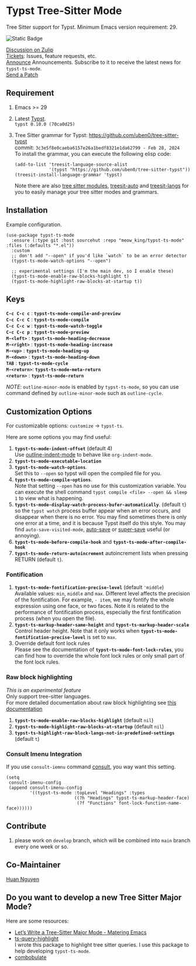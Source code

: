 # Typst Tree-Sitter Mode

Tree Sitter support for Typst. Minimum Emacs version requirement: 29.  

![Static Badge](https://img.shields.io/badge/Made_with-Emacs-purple)

[Discussion on Zulip](https://meow-place.zulipchat.com/)  
[Tickets](https://todo.sr.ht/~meow_king/typst-ts-mode): Issues, feature requests, etc.  
[Announce](https://lists.sr.ht/~meow_king/typst-ts-mode-announce) Announcements. Subscribe to it to receive the latest news for `typst-ts-mode`.  
[Send a Patch](https://lists.sr.ht/~meow_king/typst-ts-mode-dev)  

## Requirement

1. Emacs >= 29

2. Latest [Typst](https://github.com/typst/typst).  
`typst 0.10.0 (70ca0d25)`

3. Tree Sitter grammar for Typst: https://github.com/uben0/tree-sitter-typst  
   commit: `3c3e5f8e0caeba6157e26a1bedf8321e1da62799 - Feb 28, 2024`  
   To install the grammar, you can execute the following elisp code:  

   ``` emacs-lisp
   (add-to-list 'treesit-language-source-alist
                '(typst "https://github.com/uben0/tree-sitter-typst"))
   (treesit-install-language-grammar 'typst)
   ```

    Note there are also [tree sitter modules](https://github.com/casouri/tree-sitter-module), [treesit-auto](https://github.com/renzmann/treesit-auto) and [treesit-langs](https://github.com/kiennq/treesit-langs) for you to easily manage your tree sitter modes and grammars.

## Installation

Example configuration.
``` emacs-lisp
(use-package typst-ts-mode
  :ensure (:type git :host sourcehut :repo "meow_king/typst-ts-mode" :files (:defaults "*.el"))
  :custom
  ;; don't add "--open" if you'd like `watch` to be an error detector
  (typst-ts-mode-watch-options "--open")
  
  ;; experimental settings (I'm the main dev, so I enable these)
  (typst-ts-mode-enable-raw-blocks-highlight t)
  (typst-ts-mode-highlight-raw-blocks-at-startup t))
```

## Keys

**`C-c C-c c`** : **`typst-ts-mode-compile-and-preview`**  
**`C-c C-c C`** : **`typst-ts-mode-compile`**  
**`C-c C-c w`** : **`typst-ts-mode-watch-toggle`**  
**`C-c C-c p`** : **`typst-ts-mode-preview`**  
**`M-<left>`**  : **`typst-ts-mode-heading-decrease`**  
**`M-<right>`** : **`typst-ts-mode-heading-increase`**  
**`M-<up>`**    : **`typst-ts-mode-heading-up`**  
**`M-<down>`**  : **`typst-ts-mode-heading-down`**  
**`TAB`**       : **`typst-ts-mode-cycle`**  
**`M-<return>`**: **`typst-ts-mode-meta-return`**  
**`<return>`**  : **`typst-ts-mode-return`**  

*NOTE*: `outline-minor-mode` is enabled by `typst-ts-mode`, so you can use command 
defined by `outline-minor-mode` such as `outline-cycle`.

## Customization Options

For customizable options: `customize` -> `typst-ts`.  

Here are some options you may find useful:  
1. **`typst-ts-mode-indent-offset`** (default 4)  
   Use [outline-indent-mode](https://sr.ht/~meow_king/outline-indent-mode/) to behave like `org-indent-mode`.
2. **`typst-ts-mode-executable-location`**  
3. **`typst-ts-mode-watch-options`**.  
   Set this to `--open` so typst will open the compiled file for you.
4. **`typst-ts-mode-compile-options`**.  
   Note that setting `--open` has no use for this customization variable. 
   You can execute the shell command `typst compile <file> --open && sleep 1`
   to view what is happening. 
5. **`typst-ts-mode-display-watch-process-bufer-automatically`**. (default `t`)  
   so the `typst watch` process buffer appear when an error occurs, and 
   disappear when there is no error. You may find sometimes there is only one 
   error at a time, and it is because Typst itself do this style. 
   You may find `auto-save-visited-mode`,
   [auto-save](https://github.com/manateelazycat/auto-save) or 
   [super-save](https://github.com/bbatsov/super-save) useful (or annoying).
6. **`typst-ts-mode-before-compile-hook`** and **`typst-ts-mode-after-compile-hook`**  
7. **`typst-ts-mode-return-autoincrement`** autoincrement lists when pressing RETURN (default `t`).

### Fontification
1. **`typst-ts-mode-fontification-precise-level`** (default `'middle`)  
   Available values: `min`, `middle` and `max`. Different level affects the precision
   of the fontification. For example, `- item`, we may fontify the whole expression
   using one face, or two faces. Note it is related to the performance of fontification
   process, especially the first fontification process (when you open the file).  
2. **`typst-ts-markup-header-same-height`** and **`typst-ts-markup-header-scale`**  
   Control header height. Note that it only works when **`typst-ts-mode-fontification-precise-level`**
   is set to `max`.
3. Override default font lock rules  
   Please see the documentation of **`typst-ts-mode-font-lock-rules`**, you can find 
   how to override the whole font lock rules or only small part of the font lock
   rules.

### Raw block highlighting
_This is an experimental feature_  
Only support tree-sitter languages.  
For more detailed documentation about raw block highlighting see 
[this documentation](./doc/raw-block-highlighing.md)  
1. **`typst-ts-mode-enable-raw-blocks-highlight`** (default `nil`)  
2. **`typst-ts-mode-highlight-raw-blocks-at-startup`** (default `nil`)  
3. **`typst-ts-highlight-raw-block-langs-not-in-predefined-settings`** (default `t`)  

### Consult Imenu Integration
If you use `consult-iemnu`
command [consult](https://github.com/minad/consult), you way want this setting.
``` emacs-lisp
(setq
 consult-imenu-config
 (append consult-imenu-config
         '((typst-ts-mode :topLevel "Headings" :types
                          ((?h "Headings" typst-ts-markup-header-face)
                           (?f "Functions" font-lock-function-name-face))))))
```

## Contribute

1. please work on `develop` branch, which will be combined into `main` branch every one week or so.

## Co-Maintainer

[Huan Nguyen](https://sr.ht/~huan)

## Do you want to develop a new Tree Sitter Major Mode?

Here are some resources:
- [Let’s Write a Tree-Sitter Major Mode - Matering Emacs](https://www.masteringemacs.org/article/lets-write-a-treesitter-major-mode)
- [ts-query-highlight](https://sr.ht/~meow_king/ts-query-highlight/)  
  I wrote this package to highlight tree sitter queries. I use this package to help
developing `typst-ts-mode`.
- [combobulate](https://github.com/mickeynp/combobulate)

